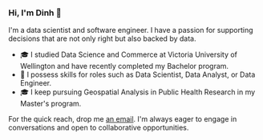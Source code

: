 ### Hi, I'm Dinh 👋

I'm a data scientist and software engineer. I have a passion for supporting decisions that are not only right but also backed by data.

- 🎓 I studied Data Science and Commerce at Victoria University of Wellington and have recently completed my Bachelor program.
- 🔭 I possess skills for roles such as Data Scientist, Data Analyst, or Data Engineer.
- 🎓 I keep pursuing Geospatial Analysis in Public Health Research in my Master's program.

For the quick reach, drop me [an email](mailto:justdinhnq@gmail.com). I'm always eager to engage in conversations and open to collaborative opportunities.
